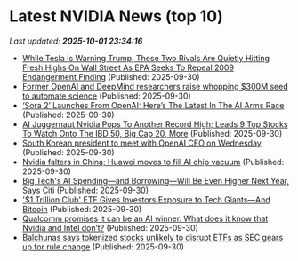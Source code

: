 # Latest NVIDIA News (top 10)
_Last updated: **2025-10-01 23:34:16**_

- [While Tesla Is Warning Trump, These Two Rivals Are Quietly Hitting Fresh Highs On Wall Street As EPA Seeks To Repeal 2009 Endangerment Finding](https://finance.yahoo.com/news/while-tesla-warning-trump-two-233046658.html) (Published: 2025-09-30)
- [Former OpenAI and DeepMind researchers raise whopping $300M seed to automate science](https://biztoc.com/x/b7792acda23139c9) (Published: 2025-09-30)
- [‘Sora 2’ Launches From OpenAI: Here’s The Latest In The AI Arms Race](https://www.forbes.com/sites/antoniopequenoiv/2025/09/30/sora-2-launches-from-openai-heres-the-latest-in-the-ai-arms-race/) (Published: 2025-09-30)
- [AI Juggernaut Nvidia Pops To Another Record High; Leads 9 Top Stocks To Watch Onto The IBD 50, Big Cap 20, More](https://biztoc.com/x/cf3765716595bf8d) (Published: 2025-09-30)
- [South Korean president to meet with OpenAI CEO on Wednesday](https://www.yahoo.com/news/articles/south-korean-president-meet-openai-224924676.html) (Published: 2025-09-30)
- [Nvidia falters in China; Huawei moves to fill AI chip vacuum](https://www.digitimes.com/news/a20250930PD248/ai-chip-china-huawei-ascend-nvidia.html) (Published: 2025-09-30)
- [Big Tech's AI Spending—and Borrowing—Will Be Even Higher Next Year, Says Citi](https://www.investopedia.com/big-tech-s-ai-spending-and-borrowing-will-be-even-higher-next-year-says-citi-11821812) (Published: 2025-09-30)
- ['$1 Trillion Club' ETF Gives Investors Exposure to Tech Giants—And Bitcoin](https://decrypt.co/342342/1-trillion-club-etf-gives-investors-exposure-to-tech-giants-and-bitcoin) (Published: 2025-09-30)
- [Qualcomm promises it can be an AI winner. What does it know that Nvidia and Intel don’t?](https://biztoc.com/x/f4b81fbd766411b5) (Published: 2025-09-30)
- [Balchunas says tokenized stocks unlikely to disrupt ETFs as SEC gears up for rule change](https://cryptoslate.com/balchunas-says-tokenized-stocks-unlikely-to-disrupt-etfs-as-sec-gears-up-for-rule-change/) (Published: 2025-09-30)
